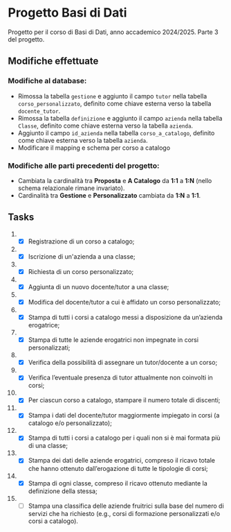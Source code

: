 # Progetto Basi di Dati

Progetto per il corso di Basi di Dati, anno accademico 2024/2025.
Parte 3 del progetto.

## Modifiche effettuate
### Modifiche al database:
- Rimossa la tabella `gestione` e aggiunto il campo `tutor` nella tabella `corso_personalizzato`, definito come chiave esterna verso la tabella `docente_tutor`.
- Rimossa la tabella `definizione` e aggiunto il campo `azienda` nella tabella `Classe`, definito come chiave esterna verso la tabella `azienda`.
- Aggiunto il campo `id_azienda` nella tabella `corso_a_catalogo`, definito come chiave esterna verso la tabella `azienda`.
- Modificare il mapping e schema per corso a catalogo
### Modifiche alle parti precedenti del progetto:
- Cambiata la cardinalità tra **Proposta** e **A Catalogo** da **1:1** a **1:N** (nello schema relazionale rimane invariato).
- Cardinalità tra **Gestione** e **Personalizzato** cambiata da **1:N** a **1:1**.

## Tasks
1. - [x] Registrazione di un corso a catalogo;
2. - [x] Iscrizione di un'azienda a una classe;
3. - [x] Richiesta di un corso personalizzato;
4. - [x] Aggiunta di un nuovo docente/tutor a una classe;
5. - [x] Modifica del docente/tutor a cui è affidato un corso personalizzato;
6. - [x] Stampa di tutti i corsi a catalogo messi a disposizione da un’azienda erogatrice;
7. - [x] Stampa di tutte le aziende erogatrici non impegnate in corsi personalizzati;
8. - [x] Verifica della possibilità di assegnare un tutor/docente a un corso;
9. - [x] Verifica l’eventuale presenza di tutor attualmente non coinvolti in corsi;
10. - [x] Per ciascun corso a catalogo, stampare il numero totale di discenti;
11. - [x] Stampa i dati del docente/tutor maggiormente impiegato in corsi (a catalogo e/o personalizzato);
12. - [x] Stampa di tutti i corsi a catalogo per i quali non si è mai formata più di una classe;
13. - [x] Stampa dei dati delle aziende erogatrici, compreso il ricavo totale che hanno ottenuto dall’erogazione di tutte le tipologie di corsi;
14. - [x] Stampa di ogni classe, compreso il ricavo ottenuto mediante la definizione della stessa;
15. - [ ] Stampa una classifica delle aziende fruitrici sulla base del numero di servizi che ha richiesto (e.g., corsi di formazione personalizzati e/o corsi a catalogo).